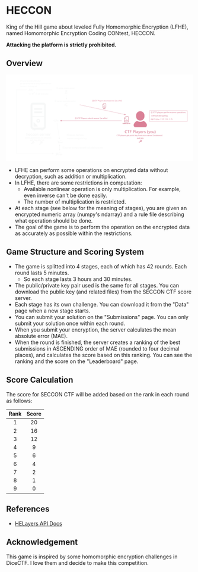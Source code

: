 # HECCON

King of the Hill game about leveled Fully Homomorphic Encryption (LFHE), named Homomorphic Encryption Coding CONtest, HECCON.

__Attacking the platform is strictly prohibited.__

## Overview

![overview image](overview.png)

- LFHE can perform some operations on encrypted data without decryption, such as addition or multiplication.
- In LFHE, there are some restrictions in computation:
  - Available nonlinear operation is only multiplication. For example, even inverse can't be done easily.
  - The number of multiplication is restricted.
- At each stage (see below for the meaning of stages), you are given an encrypted numeric array (numpy's ndarray) and a rule file describing what operation should be done.
- The goal of the game is to perform the operation on the encrypted data as accurately as possible within the restrictions.

## Game Structure and Scoring System

- The game is splitted into 4 stages, each of which has 42 rounds. Each round lasts 5 minutes.
  - So each stage lasts 3 hours and 30 minutes.
- The public/private key pair used is the same for all stages. You can download the public key (and related files) from the SECCON CTF score server.
- Each stage has its own challenge. You can download it from the "Data" page when a new stage starts.
- You can submit your solution on the "Submissions" page. You can only submit your solution once within each round.
- When you submit your encryption, the server calculates the mean absolute error (MAE).
- When the round is finished, the server creates a ranking of the best submissions in ASCENDING order of MAE (rounded to four decimal places), and calculates the score based on this ranking. You can see the ranking and the score on the "Leaderboard" page.

## Score Calculation

The score for SECCON CTF will be added based on the rank in each round as follows:

| Rank | Score |
| :--: | :---: |
| 1    | 20    |
| 2    | 16    |
| 3    | 12    |
| 4    | 9     |
| 5    | 6     |
| 6    | 4     |
| 7    | 2     |
| 8    | 1     |
| 9    | 0     |

## References

- [HELayers API Docs](https://ibm.github.io/helayers/reference/index.html)

## Acknowledgement

This game is inspired by some homomorphic encryption challenges in DiceCTF. I love them and decide to make this competition.
